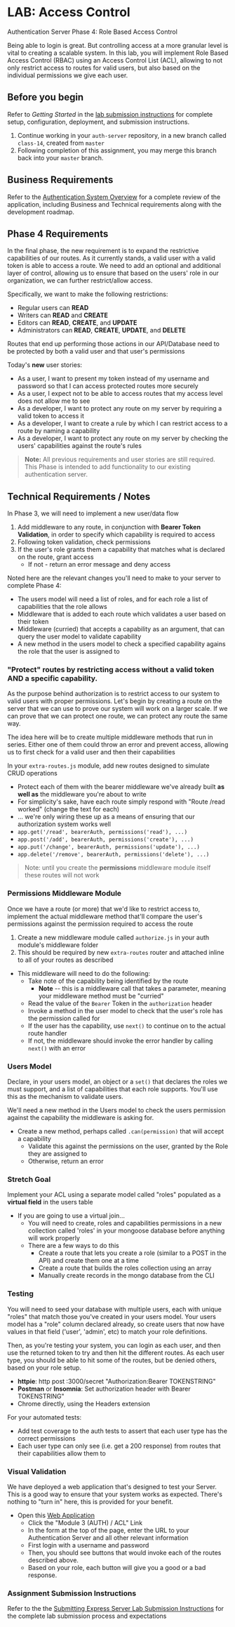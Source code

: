 # LAB: Access Control

Authentication Server Phase 4: Role Based Access Control

Being able to login is great. But controlling access at a more granular level is vital to creating a scalable system. In this lab, you will implement Role Based Access Control (RBAC) using an Access Control List (ACL), allowing to not only restrict access to routes for valid users, but also based on the individual permissions we give each user.

## Before you begin

Refer to *Getting Started*  in the [lab submission instructions](../../../reference/submission-instructions/labs/README.md) for complete setup, configuration, deployment, and submission instructions.

1. Continue working in your `auth-server` repository, in a new branch called `class-14`, created from `master`
1. Following completion of this assignment, you may merge this branch back into your `master` branch.

## Business Requirements

Refer to the [Authentication System Overview](../../apps-and-libraries/auth-server/README.md) for a complete review of the application, including Business and Technical requirements along with the development roadmap.

## Phase 4 Requirements

In the final phase, the new requirement is to expand the restrictive capabilities of our routes. As it currently stands, a valid user with a valid token is able to access a route. We need to add an optional and additional layer of control, allowing us to ensure that based on the users' role in our organization, we can further restrict/allow access.

Specifically, we want to make the following restrictions:

- Regular users can **READ**
- Writers can **READ** and **CREATE**
- Editors can **READ**, **CREATE**, and **UPDATE**
- Administrators can **READ**, **CREATE**, **UPDATE**, and **DELETE**

Routes that end up performing those actions in our API/Database need to be protected by both a valid user and that user's permissions

Today's **new** user stories:

- As a user, I want to present my token instead of my username and password so that I can access protected routes more securely
- As a user, I expect not to be able to access routes that my access level does not allow me to see
- As a developer, I want to protect any route on my server by requiring a valid token to access it
- As a developer, I want to create a rule by which I can restrict access to a route by naming a capability
- As a developer, I want to protect any route on my server by checking the users' capabilities against the route's rules

> **Note:** All previous requirements and user stories are still required. This Phase is intended to add functionality to our existing authentication server.

## Technical Requirements / Notes

In Phase 3, we will need to implement a new user/data flow

1. Add middleware to any route, in conjunction with **Bearer Token Validation**, in order to specify which capability is required to access
1. Following token validation, check permissions
1. If the user's role grants them a capability that matches what is declared on the route, grant access
   - If not - return an error message and deny access

Noted here are the relevant changes you'll need to make to your server to complete Phase 4:

- The users model will need a list of roles, and for each role a list of capabilities that the role allows
- Middleware that is added to each route which validates a user based on their token
- Middleware (curried) that accepts a capability as an argument, that can query the user model to validate capability
- A new method in the users model to check a specified capability agains the role that the user is assigned to

### "Protect" routes by restricting access without a valid token AND a specific capability.

As the purpose behind authorization is to restrict access to our system to valid users with proper permissions. Let's begin by creating a route on the server that we can use to prove our system will work on a larger scale. If we can prove that we can protect one route, we can protect any route the same way.

The idea here will be to create multiple middleware methods that run in series. Either one of them could throw an error and prevent access, allowing us to first check for a valid user and then their capabilities

In your `extra-routes.js` module, add new routes designed to simulate CRUD operations

- Protect each of them with the bearer middleware we've already built **as well as** the middleware you're about to write
- For simplicity's sake, have each route simply respond with "Route /read worked" (change the text for each)
- ... we're only wiring these up as a means of ensuring that our authorization system works well
- `app.get('/read', bearerAuth, permissions('read'), ...)`
- `app.post('/add', bearerAuth, permissions('create'), ...)`
- `app.put('/change', bearerAuth, permissions('update'), ...)`
- `app.delete('/remove', bearerAuth, permissions('delete'), ...)`

> Note: until you create the **permissions** middleware module itself these routes will not work

### Permissions Middleware Module

Once we have a route (or more) that we'd like to restrict access to, implement the actual middleware method that'll compare the user's permissions against the permission required to access the route

1. Create a new middleware module called `authorize.js` in your auth module's middleware folder
1. This should be required by new `extra-routes` router and attached inline to all of your routes as described

- This middleware will need to do the following:
  - Take note of the capability being identified by the route
    - **Note** -- this is a middleware call that takes a parameter, meaning your middleware method must be "curried"
  - Read the value of the `Bearer` Token in the `authorization` header
  - Invoke a method in the user model to check that the user's role has the permission called for
  - If the user has the capability, use `next()` to continue on to the actual route handler
  - If not, the middleware should invoke the error handler by calling `next()` with an error

### Users Model

Declare, in your users model, an object or a `set()` that declares the roles we must support, and a list of capabilities that each role supports. You'll use this as the mechanism to validate users.

We'll need a new method in the Users model to check the users permission against the capability the middleware is asking for.

- Create a new method, perhaps called `.can(permission)` that will accept a capability
  - Validate this against the permissions on the user, granted by the Role they are assigned to
  - Otherwise, return an error

### Stretch Goal

Implement your ACL using a separate model called "roles" populated as a **virtual field** in the users table

- If you are going to use a virtual join...
  - You will need to create, roles and capabilities permissions in a new collection called 'roles' in  your mongoose database before anything will work properly
  - There are a few ways to do this
    - Create a route that lets you create a role (similar to a POST in the API) and create them one at a time
    - Create a route that builds the roles collection using an array
    - Manually create records in the mongo database from the CLI

### Testing

You will need to seed your database with multiple users, each with unique "roles" that match those you've created in your users model. Your users model has a "role" column declared already, so create users that now have values in that field ('user', 'admin', etc) to match your role definitions.

Then, as you're testing your system, you can login as each user, and then use the returned token to try and then hit the different routes. As each user type, you should be able to hit some of the routes, but be denied others, based on your role setup.

- **httpie**: http post :3000/secret "Authorization:Bearer TOKENSTRING"
- **Postman** or **Insomnia**:  Set authorization header with Bearer TOKENSTRING"
- Chrome directly, using the Headers extension

For your automated tests:

- Add test coverage to the auth tests to assert that each user type has the correct permissions
- Each user type can only see (i.e. get a 200 response) from routes that their capabilities allow them to

### Visual Validation

We have deployed a web application that's designed to test your Server. This is a good way to ensure that your system works as expected. There's nothing to "turn in" here, this is provided for your benefit.

- Open this [Web Application](https://javascript-401.netlify.app/)
  - Click the "Module 3 (AUTH) / ACL" Link
  - In the form at the top of the page, enter the URL to your Authentication Server and all other relevant information
  - First login with a username and password
  - Then, you should see buttons that would invoke each of the routes described above.
  - Based on your role, each button will give you a good or a bad response.

### Assignment Submission Instructions

Refer to the the [Submitting Express Server Lab Submission Instructions](../../../reference/submission-instructions/labs/express-servers.md) for the complete lab submission process and expectations

